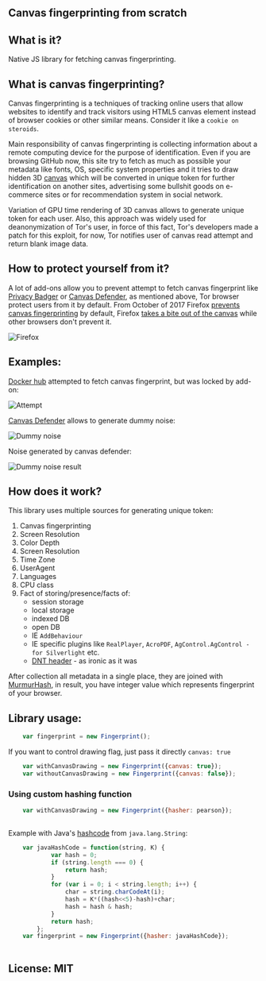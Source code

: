 ## Canvas fingerprinting from scratch

## What is it?

Native JS library for fetching canvas fingerprinting.

## What is canvas fingerprinting?

Canvas fingerprinting is a techniques of tracking online users that allow websites to identify and track visitors using 
HTML5 canvas element instead of browser cookies or other similar means. Consider it like a `cookie on steroids`.

Main responsibility of canvas fingerprinting is collecting information about a remote computing device for the purpose 
of identification. Even if you are browsing GitHub now, this site try to fetch as much as possible your metadata like 
fonts, OS, specific system properties and it tries to draw hidden 3D [canvas](https://en.wikipedia.org/wiki/Canvas_element) 
which will be converted in unique token for  further identification on another sites, advertising some bullshit goods
on e-commerce sites or for recommendation system in social network.

Variation of GPU time rendering of 3D canvas allows to generate unique token for each user.
Also, this approach was widely used for deanonymization of Tor's user, in force of this fact, Tor's developers made 
a patch for this exploit, for now, Tor notifies user of canvas read attempt and return blank image data.

## How to protect yourself from it?

A lot of add-ons allow you to prevent attempt to fetch canvas fingerprint like 
[Privacy Badger](https://en.wikipedia.org/wiki/Privacy_Badger) 
or [Canvas Defender](https://chrome.google.com/webstore/detail/canvas-defender/obdbgnebcljmgkoljcdddaopadkifnpm?hl=en),
as mentioned above, Tor browser protect users from it by default. From October of 2017 Firefox [prevents canvas
fingerprinting](https://thehackernews.com/2017/10/canvas-browser-fingerprint-blocker.html) by default,
Firefox [takes a bite out of the canvas](https://nakedsecurity.sophos.com/2017/10/30/firefox-takes-a-bite-out-of-the-canvas-super-cookie/) while other browsers don't prevent it.

![Firefox](https://github.com/arukavytsia/canvas-fingerprinting/raw/master/images/0.png "Firefox")

## Examples:
[Docker hub](https://hub.docker.com/) attempted to fetch canvas fingerprint, but was locked by add-on:


![Attempt](https://github.com/arukavytsia/canvas-fingerprinting/raw/master/images/2.png "Attempt to fetch fingerprint")


[Canvas Defender](https://chrome.google.com/webstore/detail/canvas-defender/obdbgnebcljmgkoljcdddaopadkifnpm?hl=en)
allows to generate dummy noise:

![Dummy noise](https://github.com/arukavytsia/canvas-fingerprinting/raw/master/images/3.png "Dummy fingerprint")

Noise generated by canvas defender:

![Dummy noise result](https://github.com/arukavytsia/canvas-fingerprinting/raw/master/images/1.png "Generated dummy fingerprint")


## How does it work?

This library uses multiple sources for generating unique token:

1. Canvas fingerprinting
2. Screen Resolution
3. Color Depth
4. Screen Resolution
5. Time Zone
6. UserAgent
7. Languages
8. CPU class
9. Fact of storing/presence/facts of:
    - session storage
    - local storage
    - indexed DB
    - open DB
    - IE `AddBehaviour`
    - IE specific plugins like `RealPlayer`, `AcroPDF`, `AgControl.AgControl - for Silverlight` etc.
    - [DNT header](https://en.wikipedia.org/wiki/Do_Not_Track) - as ironic as it was

After collection all metadata in a single place, they are joined with 
[MurmurHash](https://en.wikipedia.org/wiki/MurmurHash), in result, you have integer value which represents fingerprint
of your browser.
    
## Library usage:

```javascript
    var fingerprint = new Fingerprint();
```

If you want to control drawing flag, just pass it directly `canvas: true` 
```javascript
    var withCanvasDrawing = new Fingerprint({canvas: true});
    var withoutCanvasDrawing = new Fingerprint({canvas: false});
```

### Using custom hashing function

```javascript
    var withCanvasDrawing = new Fingerprint({hasher: pearson});
   
```

Example with Java's [hashcode](https://en.wikipedia.org/wiki/Java_hashCode())
from `java.lang.String`:
```javascript
    var javaHashCode = function(string, K) {
            var hash = 0;
            if (string.length === 0) {
                return hash;
            }
            for (var i = 0; i < string.length; i++) {
                char = string.charCodeAt(i);
                hash = K*((hash<<5)-hash)+char;
                hash = hash & hash;
            }
            return hash;
        };
    var fingerprint = new Fingerprint({hasher: javaHashCode});
   
```

## **License: MIT**
